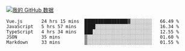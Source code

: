 [![我的 GitHub 数据](https://github-readme-stats.vercel.app/api?username=unbrain&?theme=dark)]()

<!--START_SECTION:waka-->
```text
Vue.js       24 hrs 15 mins  ████████████████▓░░░░░░░░   66.49 % 
JavaScript   5 hrs 57 mins   ████░░░░░░░░░░░░░░░░░░░░░   16.34 % 
TypeScript   4 hrs 34 mins   ███░░░░░░░░░░░░░░░░░░░░░░   12.55 % 
JSON         35 mins         ▒░░░░░░░░░░░░░░░░░░░░░░░░   01.60 % 
Markdown     33 mins         ▒░░░░░░░░░░░░░░░░░░░░░░░░   01.55 % 
```
<!--END_SECTION:waka-->
